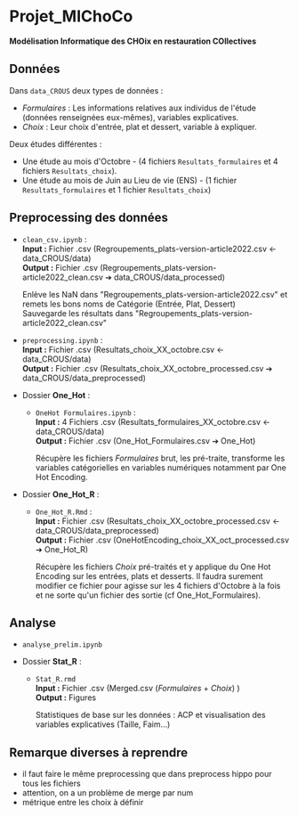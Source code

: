 # Projet_MIChoCo
**Modélisation Informatique des CHOix en restauration COllectives**

## Données

Dans `data_CROUS` deux types de données :
- *Formulaires* : Les  informations relatives aux individus de l'étude (données renseignées eux-mêmes), variables explicatives.
- *Choix* : Leur choix d'entrée, plat et dessert, variable à expliquer.

Deux études différentes : 
- Une étude au mois d'Octobre - (4 fichiers `Resultats_formulaires` et 4 fichiers `Resultats_choix`).
- Une étude au mois de Juin au Lieu de vie (ENS) - (1 fichier `Resultats_formulaires` et 1 fichier `Resultats_choix`)

## Preprocessing des données

 - `clean_csv.ipynb` :  
 	**Input :** Fichier .csv (Regroupements_plats-version-article2022.csv ← data_CROUS/data)  
	**Output :** Fichier .csv (Regroupements_plats-version-article2022_clean.csv ➔ data_CROUS/data_processed)  
	  
	Enlève les NaN dans "Regroupements_plats-version-article2022.csv" et remets les bons noms de Catégorie (Entrée, Plat, Dessert)  
	Sauvegarde les résultats dans "Regroupements_plats-version-article2022_clean.csv"  

- `preprocessing.ipynb` :  
 	**Input :** Fichier .csv (Resultats_choix_XX_octobre.csv ← data_CROUS/data)  
	**Output :** Fichier .csv (Resultats_choix_XX_octobre_processed.csv ➔ data_CROUS/data_preprocessed)  
	
	  
- Dossier **One_Hot** :
	- `OneHot Formulaires.ipynb` :  
		**Input :** 4 Fichiers .csv (Resultats_formulaires_XX_octobre.csv ← data_CROUS/data)  
		**Output :** Fichier .csv (One_Hot_Formulaires.csv ➔ One_Hot)
		
		Récupère les fichiers *Formulaires* brut, les pré-traite, transforme les variables catégorielles en variables numériques notamment par One Hot Encoding.

- Dossier **One_Hot_R** :
	- `One_Hot_R.Rmd` :  
		**Input :** Fichier .csv (Resultats_choix_XX_octobre_processed.csv ← data_CROUS/data_preprocessed)  
		**Output :** Fichier .csv (OneHotEncoding_choix_XX_oct_processed.csv ➔ One_Hot_R)
	
		Récupère les fichiers *Choix* pré-traités et y applique du One Hot Encoding sur les entrées, plats et desserts.
		Il faudra surement modifier ce fichier pour agisse sur les 4 fichiers d'Octobre à la fois et ne sorte qu'un fichier des sortie (cf One_Hot_Formulaires).
		
## Analyse

- `analyse_prelim.ipynb`

- Dossier **Stat_R** :  
	- `Stat_R.rmd`  
		**Input :** Fichier .csv (Merged.csv (*Formulaires* + *Choix*) )  
		**Output :** Figures		

		Statistiques de base sur les données : ACP et visualisation des variables explicatives (Taille, Faim...)

## Remarque diverses à reprendre 
- il faut faire le même preprocessing que dans preprocess hippo pour tous les fichiers 
- attention, on a un problème de merge par num
- métrique entre les choix à définir

